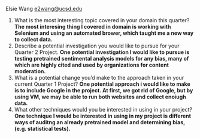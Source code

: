 Elsie Wang 
e2wang@ucsd.edu

1. What is the most interesting topic covered in your domain this quarter?
**The most interesing thing I covered in domain is working with Selenium and using an automated brower, which taught me a new way to collect data.**
2. Describe a potential investigation you would like to pursue for your Quarter 2 Project.
**One potential investigation I would like to pursue is testing pretrained sentimental analysis models for any bias, many of which are highly cited and used by organizations for content moderation.**
3. What is a potential change you’d make to the approach taken in your current Quarter 1 Project?
**One potential approach i would like to make is to include Google in the project. At first, we got rid of Google, but by using VM, we may be able to run both websites and collect enoiugh data.**
4. What other techniques would you be interested in using in your project?
**One technique I would be interested in using in my project is different ways of auditng an already pretrained model and determining bias, (e.g. statistical tests).**
